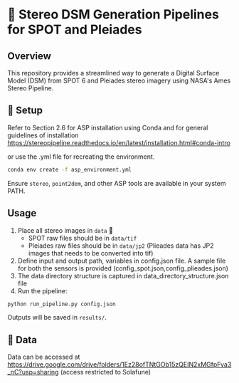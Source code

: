 # 📡 Stereo DSM Generation Pipelines for SPOT and Pleiades

## Overview
This repository provides a streamlined way to generate a Digital Surface Model (DSM) from SPOT 6 and Pleiades stereo imagery using NASA's Ames Stereo Pipeline.

## 🐍 Setup 
Refer to Section 2.6 for ASP installation using Conda and for general guidelines of installation https://stereopipeline.readthedocs.io/en/latest/installation.html#conda-intro

or use the .yml file for recreating the environment. 
```bash
conda env create -f asp_environment.yml
```

Ensure `stereo`, `point2dem`, and other ASP tools are available in your system PATH.

## Usage
1. Place all stereo images in `data` 📂
    - SPOT raw files should be in `data/tif`
    - Pleiades raw files should be in `data/jp2` (Plieades data has JP2 images that needs to be converted into tif)
2. Define input and output path, variables in config.json file. A sample file for both the sensors is provided (config_spot.json,config_plieades.json)
3. The data directory structure is captured in data_directory_structure.json file
4. Run the pipeline:
```bash
python run_pipeline.py config.json 
```

Outputs will be saved in `results/`.

##  💾 Data
Data can be accessed at https://drive.google.com/drive/folders/1Ez28ofTNtGOb15zQEIN2xMGfpFva3_nC?usp=sharing (access restricted to Solafune)
